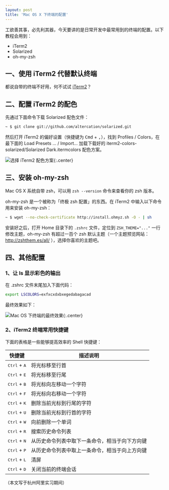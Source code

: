 ```yaml
---
layout: post
title: 'Mac OS X 下终端的配置'
---
```


工欲善其事，必先利其器，今天要讲的是日常开发中最常用到的终端的配置。以下教程会用到：

* iTerm2
* Solarized
* oh-my-zsh

## 一、使用 iTerm2 代替默认终端

都说自带的终端不好用，何不试试 [iTerm2](https://www.iterm2.com/)？

## 二、配置 iTerm2 的配色

先通过下面命令下载 Solarized 配色文件：

~~~sh
~ $ git clone git://github.com/altercation/solarized.git
~~~

然后打开 iTerm2 的偏好设置（快捷键为 <kbd>Cmd</kbd> + <kbd>,</kbd>），找到 Profiles / Colors，在最下面的 Load Presets ... / Import... 加载下载好的 iterm2-colors-solarized/Solarized Dark.itermcolors 配色方案。


![选择 iTerm2 配色方案](https://infp.github.io/images/iterm-preference.jpg){:.center}


## 三、安装 oh-my-zsh

Mac OS X 系统自带 zsh，可以用 `zsh --version` 命令来查看你的 zsh 版本。

oh-my-zsh 是一个被称为「终极 zsh 配置」的东西。在 iTerm2 中输入以下命令用来安装 oh-my-zsh：

~~~sh
~ $ wget --no-check-certificate http://install.ohmyz.sh -O - | sh
~~~

安装好之后，打开 Home 目录下的 `.zshrc` 文件，定位到 `ZSH_THEME="..."` 一行修改主题，oh-my-zsh 有超过一百个 zsh 默认主题（一个主题预览网站：http://zshthem.es/all/ ），选择你喜欢的主题吧。

## 四、其他配置

### 1、让 ls 显示彩色的输出

在 .zshrc 文件末尾加入下面代码：

~~~sh
export LSCOLORS=exfxcxdxbxegedabagacad
~~~

最终效果如下：


![Mac OS 下终端的最终效果](https://infp.github.io/images/mac-os-terminal.jpg){:.center}


### 2、iTerm2 终端常用快捷键

下面的表格是一些能够提高效率的 Shell 快捷键：

| 快捷键   | 描述说明   |
|--------------------------------|--------------------------------|
| <kbd>Ctrl</kbd> + <kbd>A</kbd> | 将光标移至行首   |
| <kbd>Ctrl</kbd> + <kbd>E</kbd> | 将光标移至行尾   |
| <kbd>Ctrl</kbd> + <kbd>B</kbd> | 将光标向左移动一个字符   |
| <kbd>Ctrl</kbd> + <kbd>F</kbd> | 将光标向右移动一个字符   |
| <kbd>Ctrl</kbd> + <kbd>K</kbd> | 删除当前光标到行尾的字符   |
| <kbd>Ctrl</kbd> + <kbd>U</kbd> | 删除当前光标到行首的字符   |
| <kbd>Ctrl</kbd> + <kbd>W</kbd> | 向前删除一个单词   |
| <kbd>Ctrl</kbd> + <kbd>R</kbd> | 搜索历史命令列表   |
| <kbd>Ctrl</kbd> + <kbd>N</kbd> | 从历史命令列表中取下一条命令，相当于向下方向键   |
| <kbd>Ctrl</kbd> + <kbd>P</kbd> | 从历史命令列表中取上一条命令，相当于向上方向键   |
| <kbd>Ctrl</kbd> + <kbd>L</kbd> | 清屏   |
| <kbd>Ctrl</kbd> + <kbd>D</kbd> | 关闭当前的终端会话   |


（本文写于杭州阿里实习期间）

